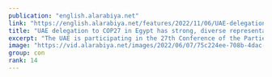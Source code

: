 ```yaml
---
publication: "english.alarabiya.net"
link: "https://english.alarabiya.net/features/2022/11/06/UAE-delegation-to-COP27-in-Egypt-has-strong-diverse-representation"
title: "UAE delegation to COP27 in Egypt has strong, diverse representation"
excerpt: "The UAE is participating in the 27th Conference of the Parties to the United Nations Framework Convention on Climate Change (COP27), being held in Sharm el"
image: "https://vid.alarabiya.net/images/2022/06/07/75c224ee-708b-4dac-aa19-62061e7fd5ac/75c224ee-708b-4dac-aa19-62061e7fd5ac_16x9_600x338.PNG"
group: con
rank: 14
---
```

